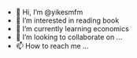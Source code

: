 - 👋 Hi, I’m @yikesmfm
- 👀 I’m interested in reading book
- 🌱 I’m currently learning economics
- 💞️ I’m looking to collaborate on ...
- 📫 How to reach me ...

<!---
yikesmfm/yikesmfm is a ✨ special ✨ repository because its `README.md` (this file) appears on your GitHub profile.
You can click the Preview link to take a look at your changes.
--->
